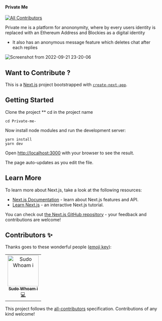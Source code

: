 #### Private Me 
<!-- ALL-CONTRIBUTORS-BADGE:START - Do not remove or modify this section -->
[![All Contributors](https://img.shields.io/badge/all_contributors-1-orange.svg?style=flat-square)](#contributors-)
<!-- ALL-CONTRIBUTORS-BADGE:END -->

Private me is a platform for anononymity, where by every users identity
is replaced with an Ethereum Address and Blockies  as a digital identity 


* It also has an anonymous message feature 
which deletes chat after each replies 

![Screenshot from 2022-09-21 23-20-06](https://user-images.githubusercontent.com/54102389/191620864-a48464c9-b04e-4231-9be9-d59b45c7569c.png)



## Want to Contribute ?
This is a [Next.js](https://nextjs.org/) project bootstrapped with [`create-next-app`](https://github.com/vercel/next.js/tree/canary/packages/create-next-app).

## Getting Started

Clone the project 
** cd in the project name 
```
cd Private-me-

```

Now install node modules and  run the development server:



```
yarn install
yarn dev
```

Open [http://localhost:3000](http://localhost:3000) with your browser to see the result.

 The page auto-updates as you edit the file.


## Learn More

To learn more about Next.js, take a look at the following resources:

- [Next.js Documentation](https://nextjs.org/docs) - learn about Next.js features and API.
- [Learn Next.js](https://nextjs.org/learn) - an interactive Next.js tutorial.

You can check out [the Next.js GitHub repository](https://github.com/vercel/next.js/) - your feedback and contributions are welcome!




## Contributors ✨

Thanks goes to these wonderful people ([emoji key](https://allcontributors.org/docs/en/emoji-key)):

<!-- ALL-CONTRIBUTORS-LIST:START - Do not remove or modify this section -->
<!-- prettier-ignore-start -->
<!-- markdownlint-disable -->
<table>
  <tbody>
    <tr>
      <td align="center"><a href="http://www.obiabo.me"><img src="https://avatars.githubusercontent.com/u/54102389?v=4?s=100" width="100px;" alt="Sudo Whoam i"/><br /><sub><b>Sudo Whoam i</b></sub></a><br /><a href="https://github.com/yhoungdev/Private-me-/commits?author=yhoungdev" title="Code">💻</a></td>
    </tr>
  </tbody>
</table>

<!-- markdownlint-restore -->
<!-- prettier-ignore-end -->

<!-- ALL-CONTRIBUTORS-LIST:END -->

This project follows the [all-contributors](https://github.com/all-contributors/all-contributors) specification. Contributions of any kind welcome!